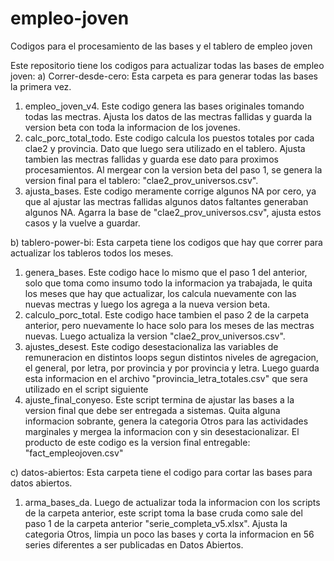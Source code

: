 # empleo-joven
Codigos para el procesamiento de las bases y el tablero de empleo joven

Este repositorio tiene los codigos para actualizar todas las bases de empleo joven:
a) Correr-desde-cero: Esta carpeta es para generar todas las bases la primera vez.
  1. empleo_joven_v4. Este codigo genera las bases originales tomando todas las mectras. Ajusta los datos de las mectras fallidas y guarda la version beta con toda la informacion de los jovenes.
  2. calc_porc_total_todo. Este codigo calcula los puestos totales por cada clae2 y provincia. Dato que luego sera utilizado en el tablero. Ajusta tambien las mectras fallidas y guarda ese dato para proximos procesamientos. Al mergear con la version beta del paso 1, se genera la version final para el tablero: "clae2_prov_universos.csv".
  3. ajusta_bases. Este codigo meramente corrige algunos NA por cero, ya que al ajustar las mectras fallidas algunos datos faltantes generaban algunos NA. Agarra la base de "clae2_prov_universos.csv", ajusta estos casos y la vuelve a guardar.

b) tablero-power-bi: Esta carpeta tiene los codigos que hay que correr para actualizar los tableros todos los meses.
  1. genera_bases. Este codigo hace lo mismo que el paso 1 del anterior, solo que toma como insumo todo la informacion ya trabajada, le quita los meses que hay que actualizar, los calcula nuevamente con las nuevas mectras y luego los agrega a la nueva version beta.
  2. calculo_porc_total. Este codigo hace tambien el paso 2 de la carpeta anterior, pero nuevamente lo hace solo para los meses de las mectras nuevas. Luego actualiza la version "clae2_prov_universos.csv".
  3. ajustes_desest. Este codigo desestacionaliza las variables de remuneracion en distintos loops segun distintos niveles de agregacion, el general, por letra, por provincia y por provincia y letra. Luego guarda esta informacion en el archivo "provincia_letra_totales.csv" que sera utilizado en el script siguiente
  4. ajuste_final_conyeso. Este script termina de ajustar las bases a la version final que debe ser entregada a sistemas. Quita alguna informacion sobrante, genera la categoria Otros para las actividades marginales y mergea la informacion con y sin desestacionalizar. El producto de este codigo es la version final entregable: "fact_empleojoven.csv"

c) datos-abiertos: Esta carpeta tiene el codigo para cortar las bases para datos abiertos.
  1. arma_bases_da. Luego de actualizar toda la informacion con los scripts de la carpeta anterior, este script toma la base cruda como sale del paso 1 de la carpeta anterior "serie_completa_v5.xlsx". Ajusta la categoria Otros, limpia un poco las bases y corta la informacion en 56 series diferentes a ser publicadas en Datos Abiertos.
